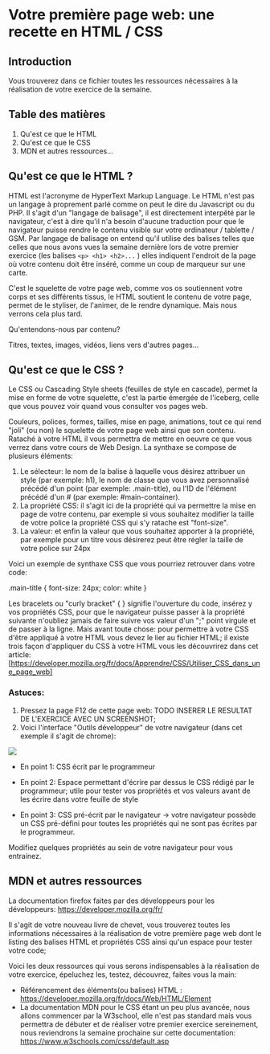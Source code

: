 # Votre première page web: une recette en HTML / CSS

## Introduction

Vous trouverez dans ce fichier toutes les ressources nécessaires à la réalisation de votre exercice de la semaine.

## Table des matières

1. Qu'est ce que le HTML
2. Qu'est ce que le CSS
3. MDN et autres ressources...

## Qu'est ce que le HTML ?

HTML est l'acronyme de HyperText Markup Language.
Le HTML n'est pas un langage à proprement parlé comme on peut le dire du Javascript ou du PHP. 
Il s'agit d'un "langage de balisage", il est directement interpêté par le navigateur, c'est à dire qu'il n'a besoin d'aucune traduction pour que le navigateur puisse rendre le contenu visible sur votre ordinateur / tablette / GSM. 
Par langage de balisage on entend qu'il utilise des balises telles que celles que nous avons vues la semaine dernière lors de votre premier exercice (les balises `<p> <h1> <h2>...`  )
elles indiquent l'endroit de la page où votre contenu doit être inséré, comme un coup de marqueur sur une carte.

C'est le squelette de votre page web, comme vos os soutiennent votre corps et ses différents tissus, le HTML soutient le contenu de votre page, permet de le styliser, de l'animer, de le rendre dynamique. Mais nous verrons cela plus tard.

Qu'entendons-nous par contenu?

Titres, textes, images, vidéos, liens vers d'autres pages...

## Qu'est ce que le CSS ?

Le CSS ou Cascading Style sheets (feuilles de style en cascade), permet la mise en forme de votre squelette, c'est la partie émergée de l'iceberg, celle que vous pouvez voir quand vous consulter vos pages web.

Couleurs, polices, formes, tailles, mise en page, animations, tout ce qui rend "joli" (ou non) le squelette de votre page web ainsi que son contenu.
Rataché à votre HTML il vous permettra de mettre en oeuvre ce que vous verrez dans votre cours de Web Design.
La synthaxe se compose de plusieurs éléments:

1. Le sélecteur: le nom de la balise à laquelle vous désirez attribuer un style (par exemple: h1), le nom de classe que vous avez personnalisé précédé d'un point (par exemple: .main-title), ou l'ID de l'élément précédé d'un # (par exemple: #main-container).
2. La propriété CSS: il s'agit ici de la propriété qui va permettre la mise en page de votre contenu, par exemple si vous souhaitez modifier la taille de votre police la propriété CSS qui s'y ratache est "font-size". 
3. La valeur: et enfin la valeur que vous souhaitez apporter à la propriété, par exemple pour un titre vous désirerez peut être régler la taille de votre police sur 24px 

Voici un exemple de synthaxe CSS que vous pourriez retrouver dans votre code:

.main-title {
    font-size: 24px;
    color: white
}

Les bracelets ou "curly bracket" { } signifie l'ouverture du code, insérez y vos propriétés CSS, pour que le navigateur puisse passer à la propriété suivante n'oubliez jamais de faire suivre vos valeur d'un ";" point virgule et de passer à la ligne. 
Mais avant toute chose: pour permettre à votre CSS d'être appliqué à votre HTML vous devez le lier au fichier HTML; il existe trois façon d'appliquer du CSS à votre HTML vous les découvrirez dans cet article:
[https://developer.mozilla.org/fr/docs/Apprendre/CSS/Utiliser_CSS_dans_une_page_web]



### Astuces:

1. Pressez la page F12 de cette page web: TODO INSERER LE RESULTAT DE L'EXERCICE AVEC UN SCREENSHOT;
2. Voici l'interface "Outils développeur" de votre  navigateur (dans cet exemple il s'agit de chrome):

![](https://i.imgur.com/H6gm6Gt.png)

- En point 1: CSS écrit par le programmeur 

- En point 2: Espace permettant d'écrire par dessus le CSS rédigé par le programmeur; utile pour tester vos propriétés et vos valeurs avant de les écrire dans votre feuille de style

- En point 3: CSS pré-écrit par le navigateur -> votre navigateur possède un CSS pré-défini pour toutes les propriétés qui ne sont pas écrites par le programmeur. 

Modifiez quelques propriétés au sein de votre navigateur pour vous entrainez.

## MDN et autres ressources

La documentation firefox faites par des développeurs pour les développeurs: 
https://developer.mozilla.org/fr/

Il s'agit de votre nouveau livre de chevet, vous trouverez toutes les informations nécessaires à la réalisation de votre première page web dont le listing des balises HTML et propriétés CSS ainsi qu'un espace pour tester votre code;

Voici les deux ressources qui vous serons indispensables à la réalisation de votre exercice, épeluchez les, testez, découvrez, faites vous la main:

- Référencement des éléments(ou balises) HTML : https://developer.mozilla.org/fr/docs/Web/HTML/Element
- La documentation MDN pour le CSS étant un peu plus avancée, nous allons commencer par la W3school, elle n'est pas standard mais vous permettra de débuter et de réaliser votre premier exercice sereinement, nous reviendrons la semaine prochaine sur cette documentation:
https://www.w3schools.com/css/default.asp 